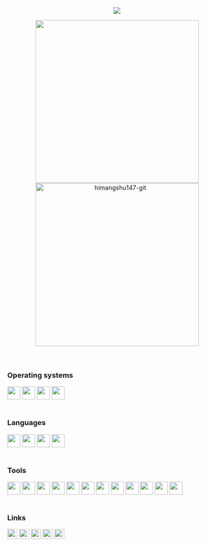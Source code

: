 <p align="center">
  <a href="https://github.com/DenverCoder1/readme-typing-svg"><img src="https://readme-typing-svg.herokuapp.com?font=Time+New+Roman&color=cyan&size=25&center=true&vCenter=true&width=600&height=100&lines=Hi+i+himangshu147...;++;Self-taught+Front-End+Developer,;Love+to+learn+new+stuffs..<3"></a>
</p>

<div align="center">

<a href="https://github.com/himangshu147-git/">
  <img src="https://github-readme-stats.vercel.app/api?username=himangshu147-git&include_all_commits=true&count_private=true&show_icons=true&line_height=20&title_color=7A7ADB&icon_color=2234AE&text_color=D3D3D3&bg_color=0,000000,130F40" width="375"/>
  <br>
  <img src="https://github-readme-stats.vercel.app/api/top-langs?username=himangshu147-git&show_icons=true&locale=en&layout=compact&line_height=20&title_color=7A7ADB&icon_color=2234AE&text_color=D3D3D3&bg_color=0,000000,130F40" width="375"  alt="himangshu147-git"/>

</a>
</div>

  <br>
    <br>
    <h3>Operating systems</h3>
    <img src="https://img.icons8.com/fluency/240/windows-11.png" height="30" width="30">
    <img src="https://cdn-icons-png.flaticon.com/512/174/174836.png" width="30" height="30">
    <img src="https://www.logo.wine/a/logo/Linux/Linux-Logo.wine.svg" width="30" height="30">
    <img src="https://camo.githubusercontent.com/8c73ac68e6db84a5c58eef328946ba571a92829b3baaa155b7ca5b3521388cc9/68747470733a2f2f692e696d6775722e636f6d2f367146436c41312e706e67" width="30" height="30">
    <br>
    <br>
    <h3>Languages</h3>
    <img src="https://cdn-icons-png.flaticon.com/512/732/732212.png" width="30" height="30"></a>
    <img src="https://cdn-icons-png.flaticon.com/512/732/732190.png" width="30" height="30">
    <img src="https://cdn-icons-png.flaticon.com/512/5968/5968350.png" width="30" height="30">
    <img src="https://cdn-icons-png.flaticon.com/512/5968/5968292.png" width="30" height="30">
    <br>
    <br>
    <h3>Tools</h3>
    <img src="https://cdn.icon-icons.com/icons2/2107/PNG/512/file_type_vscode_icon_130084.png" width="30" height="30">
    <img src="https://upload.wikimedia.org/wikipedia/commons/thumb/e/ef/Stack_Overflow_icon.svg/768px-Stack_Overflow_icon.svg.png" width="30" height="30">
    <img src="https://git-scm.com/images/logos/downloads/Git-Icon-1788C.png" width="30" height="30">
    <img src="https://seeklogo.com/images/R/replit-icon-logo-A666709FE9-seeklogo.com.png" width="30" height="30">
    <img src="https://www.vectorlogo.zone/logos/pocoo_flask/pocoo_flask-icon.svg" width="30" height="30">
    <img src="https://www.vectorlogo.zone/logos/google_cloud/google_cloud-icon.svg" width="30" height="30">
    <img src="https://cdn.worldvectorlogo.com/logos/arduino-1.svg" width="30" height="30">
    <img src="https://cdn-icons-png.flaticon.com/512/873/873120.png" width="30" height="30">    
    <img src="https://cdn-icons-png.flaticon.com/512/5969/5969059.png" width="30" height="30">
    <img src="https://cdn-icons-png.flaticon.com/512/919/919856.png" width="30" height="30">
    <img src="https://www.vectorlogo.zone/logos/sqlite/sqlite-icon.svg" width="30" height="30">
    <img src="https://upload.wikimedia.org/wikipedia/commons/thumb/9/92/Bootstrap_Studio_Logo.png/480px-Bootstrap_Studio_Logo.png" width="30" height="30">
    <br>
    <br>
    <h3>Links</h3>
    <a class="a" href="https://discord.gg/Cf2RrU489t"><img src="https://www.svgrepo.com/show/353655/discord-icon.svg" width="23" height="23"></a>
    <a class="a" href="https://instagram.com/himangshu_147"><img src="https://upload.wikimedia.org/wikipedia/commons/thumb/e/e7/Instagram_logo_2016.svg/768px-Instagram_logo_2016.svg.png" width="23" height="23"></a>
    <a class="a" href="https://twitter.com/HimangshuSaik15"><img src="https://upload.wikimedia.org/wikipedia/commons/thumb/4/4f/Twitter-logo.svg/2491px-Twitter-logo.svg.png" width="23" height="23"></a>
    <a class="a" href="https://www.facebook.com/himangshu147"><img src="https://upload.wikimedia.org/wikipedia/commons/thumb/b/b8/2021_Facebook_icon.svg/2048px-2021_Facebook_icon.svg.png" width="23" height="23"></a>
    <a class="a" href="https://github.com/himangshu147-git"><img src="https://upload.wikimedia.org/wikipedia/commons/thumb/9/91/Octicons-mark-github.svg/2048px-Octicons-mark-github.svg.png" width="23" height="23"></i></a>
